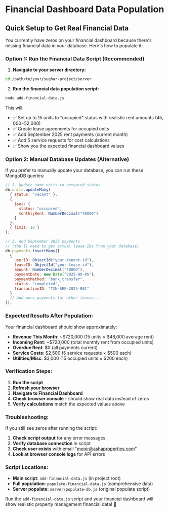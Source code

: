 # Financial Dashboard Data Population

## Quick Setup to Get Real Financial Data

You currently have zeros on your financial dashboard because there's missing financial data in your database. Here's how to populate it:

### Option 1: Run the Financial Data Script (Recommended)

1. **Navigate to your server directory:**
```bash
cd /path/to/your/sughar-project/server
```

2. **Run the financial data population script:**
```bash
node add-financial-data.js
```

This will:
- ✅ Set up to 15 units to "occupied" status with realistic rent amounts ($45,000-$52,000)
- ✅ Create lease agreements for occupied units
- ✅ Add September 2025 rent payments (current month)
- ✅ Add 5 service requests for cost calculations
- ✅ Show you the expected financial dashboard values

### Option 2: Manual Database Updates (Alternative)

If you prefer to manually update your database, you can run these MongoDB queries:

```javascript
// 1. Update some units to occupied status
db.units.updateMany(
  { status: "vacant" },
  { 
    $set: { 
      status: "occupied",
      monthlyRent: NumberDecimal("48000")
    }
  },
  { limit: 10 }
);

// 2. Add September 2025 payments
// (You'll need to get actual lease IDs from your database)
db.payments.insertMany([
  {
    userID: ObjectId("your-tenant-id"),
    leaseID: ObjectId("your-lease-id"), 
    amount: NumberDecimal("48000"),
    paymentDate: new Date("2025-09-05"),
    paymentMethod: "bank_transfer",
    status: "completed",
    transactionID: "TXN-SEP-2025-001"
  }
  // Add more payments for other leases...
]);
```

### Expected Results After Population:

Your financial dashboard should show approximately:

- **Revenue This Month**: ~$720,000 (15 units × $48,000 average rent)
- **Incoming Rent**: ~$720,000 (total monthly rent from occupied units)
- **Overdue Rent**: $0 (all payments current)
- **Service Costs**: $2,500 (5 service requests × $500 each)
- **Utilities/Misc**: $3,000 (15 occupied units × $200 each)

### Verification Steps:

1. **Run the script**
2. **Refresh your browser**
3. **Navigate to Financial Dashboard**
4. **Check browser console** - should show real data instead of zeros
5. **Verify calculations** match the expected values above

### Troubleshooting:

If you still see zeros after running the script:

1. **Check script output** for any error messages
2. **Verify database connection** in script
3. **Check user exists** with email "monir@ashaproperties.com"
4. **Look at browser console logs** for API errors

### Script Locations:

- **Main script**: `add-financial-data.js` (in project root)
- **Full population**: `populate-financial-data.js` (comprehensive data)
- **Server populate**: `server/populate-db.js` (original populate script)

Run the `add-financial-data.js` script and your financial dashboard will show realistic property management financial data! 🚀